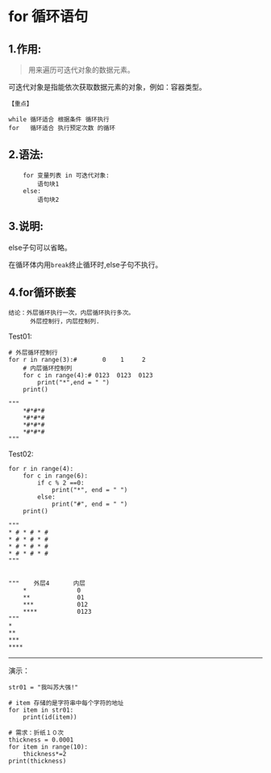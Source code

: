 # for 循环语句

## 1.作用:

> 用来遍历可迭代对象的数据元素。

可迭代对象是指能依次获取数据元素的对象，例如：容器类型。

```
【重点】

while 循环适合 根据条件 循环执行
for   循环适合 执行预定次数 的循环
```

## 2.语法:

```
    for 变量列表 in 可迭代对象:
        语句块1
    else:
        语句块2
```

## 3.说明:

else子句可以省略。

在循环体内用`break`终止循环时,else子句不执行。


## 4.for循环嵌套

```
结论：外层循环执行一次，内层循环执行多次。
      外层控制行，内层控制列.
```

Test01:

```
# 外层循环控制行
for r in range(3):#       0    1     2
    # 内层循环控制列
    for c in range(4):# 0123  0123  0123
        print("*",end = " ")
    print()

"""
    *#*#*#
    *#*#*#
    *#*#*#
    *#*#*#
"""
```

Test02:

```
for r in range(4):
    for c in range(6):
        if c % 2 ==0:
            print("*", end = " ")
        else:
            print("#", end = " ")
    print()

"""
* # * # * #
* # * # * #
* # * # * #
* # * # * #
"""


"""    外层4　　　　内层
    *              0
    **             01
    ***            012
    ****           0123
"""
*
**
***
****
```

----

演示：

```
str01 = "我叫苏大强!"

# item 存储的是字符串中每个字符的地址
for item in str01:
    print(id(item))

# 需求：折纸１０次
thickness = 0.0001
for item in range(10):
    thickness*=2
print(thickness)
```
